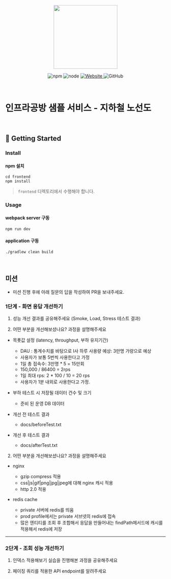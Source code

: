 <p align="center">
    <img width="200px;" src="https://raw.githubusercontent.com/woowacourse/atdd-subway-admin-frontend/master/images/main_logo.png"/>
</p>
<p align="center">
  <img alt="npm" src="https://img.shields.io/badge/npm-%3E%3D%205.5.0-blue">
  <img alt="node" src="https://img.shields.io/badge/node-%3E%3D%209.3.0-blue">
  <a href="https://edu.nextstep.camp/c/R89PYi5H" alt="nextstep atdd">
    <img alt="Website" src="https://img.shields.io/website?url=https%3A%2F%2Fedu.nextstep.camp%2Fc%2FR89PYi5H">
  </a>
  <img alt="GitHub" src="https://img.shields.io/github/license/next-step/atdd-subway-service">
</p>

<br>

# 인프라공방 샘플 서비스 - 지하철 노선도

<br>

## 🚀 Getting Started

### Install
#### npm 설치
```
cd frontend
npm install
```
> `frontend` 디렉토리에서 수행해야 합니다.

### Usage
#### webpack server 구동
```
npm run dev
```
#### application 구동
```
./gradlew clean build
```
<br>

## 미션

* 미션 진행 후에 아래 질문의 답을 작성하여 PR을 보내주세요.

### 1단계 - 화면 응답 개선하기
1. 성능 개선 결과를 공유해주세요 (Smoke, Load, Stress 테스트 결과)

2. 어떤 부분을 개선해보셨나요? 과정을 설명해주세요
- 목푯값 설정 (latency, throughput, 부하 유지기간)
   - DAU : 통계수치를 바탕으로 I사 하루 사용량 예상: 3만명 가량으로 예상
   - 사용자가 보통 5번씩 사용한다고 가정
   - 1일 총 접속수: 3만명 * 5 = 15만회
   - 150,000 / 86400 = 2rps
   - 1일 최대 rps: 2 * 100 / 10 = 20 rps
   - 사용자가 1분 내외로 사용한다고 가정.
- 부하 테스트 시 저장될 데이터 건수 및 크기
   - 준비 된 운영 DB 데이터

- 개선 전 테스트 결과
   * docs/beforeTest.txt

- 개선 후 테스트 결과
   * docs/afterTest.txt

2. 어떤 부분을 개선해보셨나요? 과정을 설명해주세요
* nginx
   - gzip compress 적용
   - css|js|gif|png|jpg|jpeg에 대해 nginx 캐시 적용
   - http 2.0 적용
   
* redis cache
   - private 서버에 redis를 띄움
   - prod profile에서는 private 서브넷의 redis에 접속
   - 많은 엔티티를 조회 후 조합해서 응답을 만들어내는 findPath메서드에 캐시를 적용해서 redis에 저장

---

### 2단계 - 조회 성능 개선하기
1. 인덱스 적용해보기 실습을 진행해본 과정을 공유해주세요

2. 페이징 쿼리를 적용한 API endpoint를 알려주세요